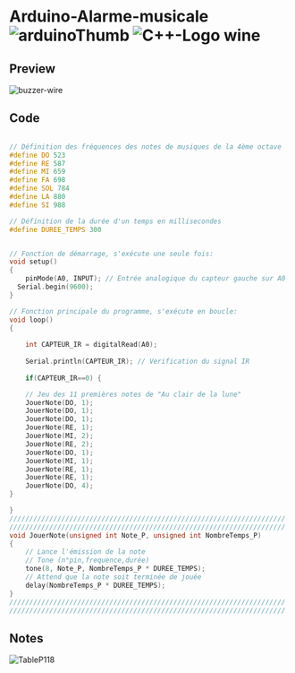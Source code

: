 # Arduino-Alarme-musicale ![arduinoThumb](https://github.com/ICAREMAKER/Arduino-Alarme-musicale/assets/107696317/45832b4d-c90f-4455-ad96-710079e34900) ![C++-Logo wine](https://github.com/ICAREMAKER/Arduino-Alarme-musicale/assets/107696317/98d2bd4e-3c29-4749-9578-050955936e71)

## Preview
![buzzer-wire](https://github.com/ICAREMAKER/Arduino-Alarme-musicale/assets/107696317/75eb0d8d-3699-4509-ac09-5254a28b1817)

## Code
```C

// Définition des fréquences des notes de musiques de la 4ème octave
#define DO 523
#define RE 587
#define MI 659
#define FA 698
#define SOL 784
#define LA 880
#define SI 988

// Définition de la durée d'un temps en millisecondes 
#define DUREE_TEMPS 300


// Fonction de démarrage, s'exécute une seule fois:
void setup()
{
	pinMode(A0, INPUT); // Entrée analogique du capteur gauche sur A0
  Serial.begin(9600);
}

// Fonction principale du programme, s'exécute en boucle:
void loop()
{
  
	int CAPTEUR_IR = digitalRead(A0);
	
	Serial.println(CAPTEUR_IR); // Verification du signal IR
	
	if(CAPTEUR_IR==0) {

    // Jeu des 11 premières notes de "Au clair de la lune"
    JouerNote(DO, 1);
    JouerNote(DO, 1);
    JouerNote(DO, 1);
    JouerNote(RE, 1);
    JouerNote(MI, 2);
    JouerNote(RE, 2);
    JouerNote(DO, 1);
    JouerNote(MI, 1);
    JouerNote(RE, 1);
    JouerNote(RE, 1);
    JouerNote(DO, 4);
}

}
/////////////////////////////////////////////////////////////////////
/////////////////////////////////////////////////////////////////////
void JouerNote(unsigned int Note_P, unsigned int NombreTemps_P)
{
    // Lance l'émission de la note
	// Tone (n°pin,frequence,durée)
    tone(8, Note_P, NombreTemps_P * DUREE_TEMPS);
    // Attend que la note soit terminée de jouée
    delay(NombreTemps_P * DUREE_TEMPS);
}
/////////////////////////////////////////////////////////////////////
/////////////////////////////////////////////////////////////////////


```
## Notes
![TableP118](https://github.com/ICAREMAKER/Arduino-Alarme-musicale/assets/107696317/1a996ce9-6f43-4575-b278-df51c16ecb61)

